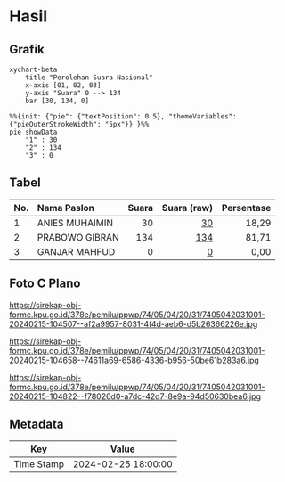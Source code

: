 # Hasil

## Grafik

```mermaid
xychart-beta
    title "Perolehan Suara Nasional"
    x-axis [01, 02, 03]
    y-axis "Suara" 0 --> 134
    bar [30, 134, 0]
```

```mermaid
%%{init: {"pie": {"textPosition": 0.5}, "themeVariables": {"pieOuterStrokeWidth": "5px"}} }%%
pie showData
    "1" : 30
    "2" : 134
    "3" : 0
```

## Tabel

| No. | Nama Paslon    | Suara | Suara (raw) | Persentase |
|:--- |:-------------- | -----:| -----------:| ----------:|
| 1   | ANIES MUHAIMIN | 30    | [30][p-1]   | 18,29      |
| 2   | PRABOWO GIBRAN | 134   | [134][p-2]  | 81,71      |
| 3   | GANJAR MAHFUD  | 0     | [0][p-3]    | 0,00       |


[p-1]: https://github.com/gigit-pemilu/pemilu-2024/blob/main/pilpres/hitung-suara/sub/74-sulawesi-tenggara/sub/05-konawe-selatan/sub/04-palangga/sub/2031-watudemba/sub/001-tps/sub/paslon-1.txt
[p-2]: https://github.com/gigit-pemilu/pemilu-2024/blob/main/pilpres/hitung-suara/sub/74-sulawesi-tenggara/sub/05-konawe-selatan/sub/04-palangga/sub/2031-watudemba/sub/001-tps/sub/paslon-2.txt
[p-3]: https://github.com/gigit-pemilu/pemilu-2024/blob/main/pilpres/hitung-suara/sub/74-sulawesi-tenggara/sub/05-konawe-selatan/sub/04-palangga/sub/2031-watudemba/sub/001-tps/sub/paslon-3.txt

## Foto C Plano

https://sirekap-obj-formc.kpu.go.id/378e/pemilu/ppwp/74/05/04/20/31/7405042031001-20240215-104507--af2a9957-8031-4f4d-aeb6-d5b26366226e.jpg

https://sirekap-obj-formc.kpu.go.id/378e/pemilu/ppwp/74/05/04/20/31/7405042031001-20240215-104658--74611a69-6586-4336-b956-50be61b283a6.jpg

https://sirekap-obj-formc.kpu.go.id/378e/pemilu/ppwp/74/05/04/20/31/7405042031001-20240215-104822--f78026d0-a7dc-42d7-8e9a-94d50630bea6.jpg


## Metadata

| Key        | Value               |
| ---------- | ------------------- |
| Time Stamp | 2024-02-25 18:00:00 |



